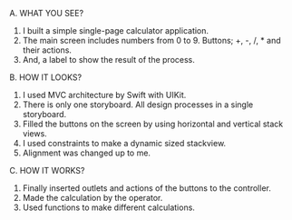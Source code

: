 A. WHAT YOU SEE?
1. I built a simple single-page calculator application.
2. The main screen includes numbers from 0 to 9. Buttons; +, -, /, * and their actions.
3. And, a label to show the result of the process.

B. HOW IT LOOKS? 
1. I used MVC architecture by Swift with UIKit.
2. There is only one storyboard. All design processes in a single storyboard.
3. Filled the buttons on the screen by using horizontal and vertical stack views.
4. I used constraints to make a dynamic sized stackview.
5. Alignment was changed up to me. 

C. HOW IT WORKS? 
1. Finally inserted outlets and actions of the buttons to the controller.
2. Made the calculation by the operator.
3. Used functions to make different calculations.
